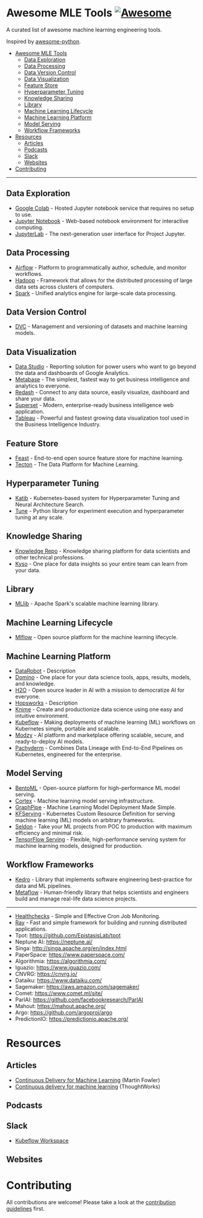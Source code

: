 # Awesome MLE Tools [![Awesome](https://cdn.rawgit.com/sindresorhus/awesome/d7305f38d29fed78fa85652e3a63e154dd8e8829/media/badge.svg)](https://github.com/sindresorhus/awesome)

A curated list of awesome machine learning engineering tools.

Inspired by [awesome-python](https://github.com/vinta/awesome-python).

- [Awesome MLE Tools](#awesome-mle-tools)
    - [Data Exploration](#data-exploration)
    - [Data Processing](#data-processing)
    - [Data Version Control](#data-version-control)
    - [Data Visualization](#data-visualization)
    - [Feature Store](#feature-store)
    - [Hyperparameter Tuning](#hyperparameter-tuning )
    - [Knowledge Sharing](#knowledge-sharing)
    - [Library](#library)
    - [Machine Learning Lifecycle](#machine-learning-lifecycle)
    - [Machine Learning Platform](#machine-learning-platform)
    - [Model Serving](#model-serving)
    - [Workflow Frameworks](#workflow-frameworks)
- [Resources](#resources)
    - [Articles](#articles)
    - [Podcasts](#podcasts)
    - [Slack](#slack)
    - [Websites](#websites)
- [Contributing](#contributing)

---

## Data Exploration

- [Google Colab](https://colab.research.google.com) - Hosted Jupyter notebook service that requires no setup to use.
- [Jupyter Notebook](https://jupyter.org/) - Web-based notebook environment for interactive computing.
- [JupyterLab](https://jupyterlab.readthedocs.io) - The next-generation user interface for Project Jupyter.

## Data Processing

* [Airflow](https://airflow.apache.org/) - Platform to programmatically author, schedule, and monitor workflows.
* [Hadoop](https://hadoop.apache.org/) - Framework that allows for the distributed processing of large data sets across clusters of computers.
* [Spark](https://spark.apache.org/) - Unified analytics engine for large-scale data processing.

## Data Version Control

* [DVC](https://dvc.org/) - Management and versioning of datasets and machine learning models.

## Data Visualization

* [Data Studio](https://datastudio.google.com) - Reporting solution for power users who want to go beyond the data and dashboards of Google Analytics.
* [Metabase](https://www.metabase.com/) - The simplest, fastest way to get business intelligence and analytics to everyone.
* [Redash](https://redash.io/) - Connect to any data source, easily visualize, dashboard and share your data.
* [Superset](https://superset.incubator.apache.org/) - Modern, enterprise-ready business intelligence web application.
* [Tableau](https://www.tableau.com) - Powerful and fastest growing data visualization tool used in the Business Intelligence Industry.

## Feature Store

* [Feast](https://feast.dev/) - End-to-end open source feature store for machine learning.
* [Tecton](https://tecton.ai/) - The Data Platform for Machine Learning.

## Hyperparameter Tuning

* [Katib](https://github.com/kubeflow/katib) - Kubernetes-based system for Hyperparameter Tuning and Neural Architecture Search.
* [Tune](https://docs.ray.io/en/latest/tune.html) - Python library for experiment execution and hyperparameter tuning at any scale.

## Knowledge Sharing

* [Knowledge Repo](https://github.com/airbnb/knowledge-repo) - Knowledge sharing platform for data scientists and other technical professions.
* [Kyso](https://kyso.io/) - One place for data insights so your entire team can learn from your data.

## Library

* [MLlib](https://spark.apache.org/mllib/) - Apache Spark's scalable machine learning library.

## Machine Learning Lifecycle

* [Mlflow](https://mlflow.org/) - Open source platform for the machine learning lifecycle.

## Machine Learning Platform

* [DataRobot](https://www.datarobot.com/) - Description
* [Domino](https://www.dominodatalab.com/) - One place for your data science tools, apps, results, models, and knowledge.
* [H2O](https://www.h2o.ai/) - Open source leader in AI with a mission to democratize AI for everyone. 
* [Hopsworks](https://www.hopsworks.ai/) - Description
* [Knime](https://www.knime.com/) - Create and productionize data science using one easy and intuitive environment.
* [Kubeflow](https://www.kubeflow.org/) - Making deployments of machine learning (ML) workflows on Kubernetes simple, portable and scalable.
* [Modzy](https://www.modzy.com/) - AI platform and marketplace offering scalable, secure, and ready-to-deploy AI models.
* [Pachyderm](https://www.pachyderm.com/) - Combines Data Lineage with End-to-End Pipelines on Kubernetes, engineered for the enterprise.

## Model Serving

* [BentoML](https://bentoml.org) - Open-source platform for high-performance ML model serving.
* [Cortex](https://www.cortex.dev/) - Machine learning model serving infrastructure.
* [GraphPipe](https://oracle.github.io/graphpipe) - Machine Learning Model Deployment Made Simple.
* [KFServing](https://github.com/kubeflow/kfserving) - Kubernetes Custom Resource Definition for serving machine learning (ML) models on arbitrary frameworks.
* [Seldon](https://www.seldon.io/) - Take your ML projects from POC to production with maximum efficiency and minimal risk. 
* [TensorFlow Serving](https://www.tensorflow.org/tfx/guide/serving) - Flexible, high-performance serving system for machine learning models, designed for production.

## Workflow Frameworks

* [Kedro](https://github.com/quantumblacklabs/kedro) - Library that implements software engineering best-practice for data and ML pipelines.
* [Metaflow](https://metaflow.org/) - Human-friendly library that helps scientists and engineers build and manage real-life data science projects. 

---

* [Healthchecks](https://healthchecks.io/) - Simple and Effective Cron Job Monitoring.
* [Ray](https://github.com/ray-project/ray) - Fast and simple framework for building and running distributed applications.
* Tpot: https://github.com/EpistasisLab/tpot
* Neptune AI: https://neptune.ai/
* Singa: http://singa.apache.org/en/index.html
* PaperSpace: https://www.paperspace.com/
* Algorithmia: https://algorithmia.com/
* Iguazio: https://www.iguazio.com/
* CNVRG: https://cnvrg.io/
* Dataiku: https://www.dataiku.com/
* Sagemaker: https://aws.amazon.com/sagemaker/
* Comet: https://www.comet.ml/site/
* ParlAI: https://github.com/facebookresearch/ParlAI
* Mahout: https://mahout.apache.org/
* Argo: https://github.com/argoproj/argo
* PredictionIO: https://predictionio.apache.org/

# Resources

## Articles

* [Continuous Delivery for Machine Learning](https://martinfowler.com/articles/cd4ml.html) (Martin Fowler)
* [Continuous delivery for machine learning](https://www.thoughtworks.com/pt/insights/articles/intelligent-enterprise-series-cd4ml) (ThoughtWorks)

## Podcasts

## Slack

* [Kubeflow Workspace](https://kubeflow.slack.com/#/)

## Websites

# Contributing

All contributions are welcome! Please take a look at the [contribution guidelines](https://github.com/kelvins/awesome-mle-tools/blob/master/CONTRIBUTING.md) first.
